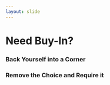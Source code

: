 ```yaml
---
layout: slide
---
```


# Need Buy-In?

### Back Yourself into a Corner
### Remove the Choice and Require it
